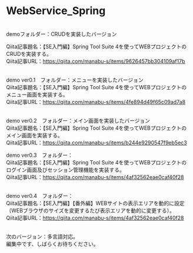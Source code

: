 # WebService_Spring
<br>
demoフォルダー：CRUDを実装したバージョン<br>

Qiita記事題名：【SE入門編】Spring Tool Suite 4を使ってWEBプロジェクトのCRUDを実装する。<br>
Qiita記事URL：https://qiita.com/manabu-s/items/9626457bb304109af17b<br>
<br>

demo ver0.1　フォルダー：メニューを実装したバージョン<br>
Qiita記事題名：【SE入門編】Spring Tool Suite 4を使ってWEBプロジェクトのメニュー画面を実装する。<br>
Qiita記事URL：https://qiita.com/manabu-s/items/4fe894d49f65c09ad7a8<br>
<br>

demo ver0.2　フォルダー：メイン画面を実装したバージョン<br>
Qiita記事題名：【SE入門編】Spring Tool Suite 4を使ってWEBプロジェクトのメイン画面を実装する。<br>
Qiita記事URL：https://qiita.com/manabu-s/items/b244e9290547f9eb5ec3
<br>

demo ver0.3　フォルダー：<br>
Qiita記事題名：【SE入門編】Spring Tool Suite 4を使ってWEBプロジェクトのログイン画面及びセッション管理機能を実装する。<br>
Qiita記事URL：https://qiita.com/manabu-s/items/4af32562eae0caf40f28<br>
<br>

demo ver0.4　フォルダー：<br>
Qiita記事題名：【SE入門編】【番外編】WEBサイトの表示エリアを動的に設定（WEBブラウザのサイズを変更するたび表示エリアを動的に変更する）。<br>
Qiita記事URL：https://qiita.com/manabu-s/items/4af32562eae0caf40f28<br>
<br>

次のバージョン：多言語対応。<br>
編集中です、しばらくお待ちください。

